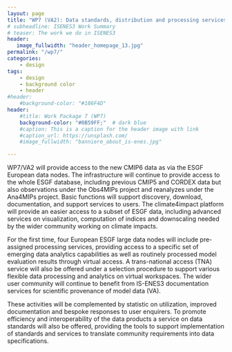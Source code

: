 ```yaml
---
layout: page
title: "WP7 (VA2): Data standards, distribution and processing services"
# subheadline: ISENES3 Work Summary
# teaser: The work we do in ISENES3
header:
   image_fullwidth: "header_homepage_13.jpg"
permalink: "/wp7/"
categories:
    - design
tags:
    - design
    - background color
    - header
#header:
    #background-color: "#186F4D"
header:
    #title: Work Package 7 (WP7)
    background-color: "#0B59FF;"  # dark blue
    #caption: This is a caption for the header image with link
    #caption_url: https://unsplash.com/
    #image_fullwidth: "banniere_about_is-enes.jpg"

---
```


WP7/VA2 will provide access to the new CMIP6 data as via the ESGF European data nodes. The infrastructure will continue to provide access to the whole ESGF database, including previous CMIP5 and CORDEX data but also observations under the Obs4MIPs project and reanalyzes under the Ana4MIPs project. Basic functions will support discovery, download, documentation, and support services to users. The climate4impact platform will provide an easier access to a subset of ESGF data, including advanced services on visualization, computation of indices and downscaling needed by the wider community working on climate impacts.

For the first time, four European ESGF large data nodes will include pre-assigned processing services, providing access to a specific set of emerging data analytics capabilities as well as routinely processed model evaluation results through virtual access. A trans-national access (TNA) service will also be offered under a selection procedure to support various flexible data processing and analytics on virtual workspaces. The wider user community will continue to benefit from IS-ENES3 documentation services for scientific provenance of model data (VA).

These activities will be complemented by statistic on utilization, improved documentation and bespoke responses to user enquirers. To promote efficiency and interoperability of the data products a service on data standards will also be offered, providing the tools to support implementation of standards and services to translate community requirements into data specifications.
